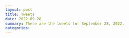 ```yaml
---
layout: post
title: Tweets
date: 2022-09-28
summary: These are the tweets for September 28, 2022.
categories:
---
```


